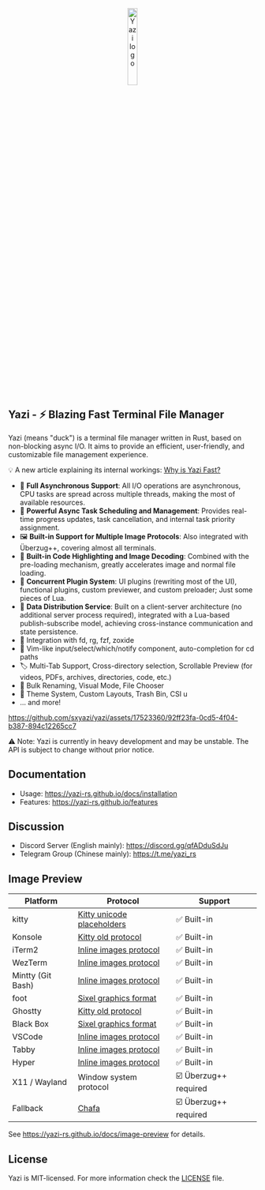 <div align="center">
  <img src="assets/logo.png" alt="Yazi logo" width="20%">
</div>

## Yazi - ⚡️ Blazing Fast Terminal File Manager

Yazi (means "duck") is a terminal file manager written in Rust, based on non-blocking async I/O. It aims to provide an efficient, user-friendly, and customizable file management experience.

💡 A new article explaining its internal workings: [Why is Yazi Fast?](https://yazi-rs.github.io/blog/why-is-yazi-fast)

- 🚀 **Full Asynchronous Support**: All I/O operations are asynchronous, CPU tasks are spread across multiple threads, making the most of available resources.
- 💪 **Powerful Async Task Scheduling and Management**: Provides real-time progress updates, task cancellation, and internal task priority assignment.
- 🖼️ **Built-in Support for Multiple Image Protocols**: Also integrated with Überzug++, covering almost all terminals.
- 🌟 **Built-in Code Highlighting and Image Decoding**: Combined with the pre-loading mechanism, greatly accelerates image and normal file loading.
- 🔌 **Concurrent Plugin System**: UI plugins (rewriting most of the UI), functional plugins, custom previewer, and custom preloader; Just some pieces of Lua.
- 📡 **Data Distribution Service**: Built on a client-server architecture (no additional server process required), integrated with a Lua-based publish-subscribe model, achieving cross-instance communication and state persistence.
- 🧰 Integration with fd, rg, fzf, zoxide
- 💫 Vim-like input/select/which/notify component, auto-completion for cd paths
- 🏷️ Multi-Tab Support, Cross-directory selection, Scrollable Preview (for videos, PDFs, archives, directories, code, etc.)
- 🔄 Bulk Renaming, Visual Mode, File Chooser
- 🎨 Theme System, Custom Layouts, Trash Bin, CSI u
- ... and more!

https://github.com/sxyazi/yazi/assets/17523360/92ff23fa-0cd5-4f04-b387-894c12265cc7

⚠️ Note: Yazi is currently in heavy development and may be unstable. The API is subject to change without prior notice.

## Documentation

- Usage: https://yazi-rs.github.io/docs/installation
- Features: https://yazi-rs.github.io/features

## Discussion

- Discord Server (English mainly): https://discord.gg/qfADduSdJu
- Telegram Group (Chinese mainly): https://t.me/yazi_rs

## Image Preview

| Platform          | Protocol                                                                                              | Support               |
| ----------------- | ----------------------------------------------------------------------------------------------------- | --------------------- |
| kitty             | [Kitty unicode placeholders](https://sw.kovidgoyal.net/kitty/graphics-protocol/#unicode-placeholders) | ✅ Built-in           |
| Konsole           | [Kitty old protocol](https://github.com/sxyazi/yazi/blob/main/yazi-adaptor/src/kitty_old.rs)          | ✅ Built-in           |
| iTerm2            | [Inline images protocol](https://iterm2.com/documentation-images.html)                                | ✅ Built-in           |
| WezTerm           | [Inline images protocol](https://iterm2.com/documentation-images.html)                                | ✅ Built-in           |
| Mintty (Git Bash) | [Inline images protocol](https://iterm2.com/documentation-images.html)                                | ✅ Built-in           |
| foot              | [Sixel graphics format](https://www.vt100.net/docs/vt3xx-gp/chapter14.html)                           | ✅ Built-in           |
| Ghostty           | [Kitty old protocol](https://github.com/sxyazi/yazi/blob/main/yazi-adaptor/src/kitty_old.rs)          | ✅ Built-in           |
| Black Box         | [Sixel graphics format](https://www.vt100.net/docs/vt3xx-gp/chapter14.html)                           | ✅ Built-in           |
| VSCode            | [Inline images protocol](https://iterm2.com/documentation-images.html)                                | ✅ Built-in           |
| Tabby             | [Inline images protocol](https://iterm2.com/documentation-images.html)                                | ✅ Built-in           |
| Hyper             | [Inline images protocol](https://iterm2.com/documentation-images.html)                                | ✅ Built-in           |
| X11 / Wayland     | Window system protocol                                                                                | ☑️ Überzug++ required |
| Fallback          | [Chafa](https://hpjansson.org/chafa/)                                                                 | ☑️ Überzug++ required |

See https://yazi-rs.github.io/docs/image-preview for details.

## License

Yazi is MIT-licensed. For more information check the [LICENSE](LICENSE) file.
